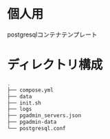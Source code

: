 # 個人用
postgresqlコンテナテンプレート

# ディレクトリ構成
```sh
.
├── compose.yml
├── data
├── init.sh
├── logs
├── pgadmin_servers.json
├── pgadmin-data
└── postgresql.conf
```
